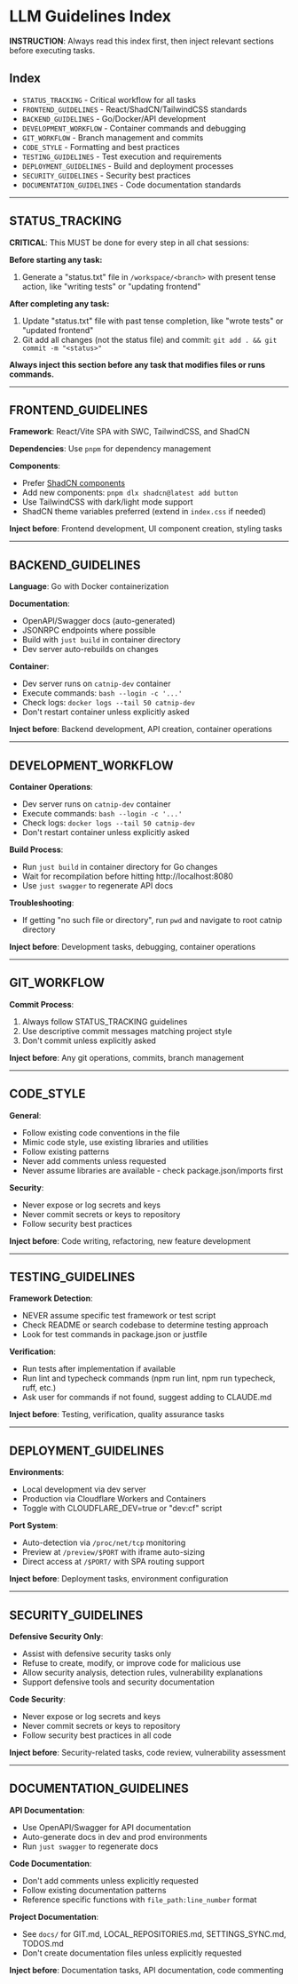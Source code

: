 # LLM Guidelines Index

**INSTRUCTION**: Always read this index first, then inject relevant sections before executing tasks.

## Index

- `STATUS_TRACKING` - Critical workflow for all tasks
- `FRONTEND_GUIDELINES` - React/ShadCN/TailwindCSS standards
- `BACKEND_GUIDELINES` - Go/Docker/API development
- `DEVELOPMENT_WORKFLOW` - Container commands and debugging
- `GIT_WORKFLOW` - Branch management and commits
- `CODE_STYLE` - Formatting and best practices
- `TESTING_GUIDELINES` - Test execution and requirements
- `DEPLOYMENT_GUIDELINES` - Build and deployment processes
- `SECURITY_GUIDELINES` - Security best practices
- `DOCUMENTATION_GUIDELINES` - Code documentation standards

---

## STATUS_TRACKING

**CRITICAL**: This MUST be done for every step in all chat sessions:

**Before starting any task:**
1. Generate a "status.txt" file in `/workspace/<branch>` with present tense action, like "writing tests" or "updating frontend"

**After completing any task:**
1. Update "status.txt" file with past tense completion, like "wrote tests" or "updated frontend"  
2. Git add all changes (not the status file) and commit: `git add . && git commit -m "<status>"`

**Always inject this section before any task that modifies files or runs commands.**

---

## FRONTEND_GUIDELINES

**Framework**: React/Vite SPA with SWC, TailwindCSS, and ShadCN

**Dependencies**: Use `pnpm` for dependency management

**Components**: 
- Prefer [ShadCN components](https://ui.shadcn.com/docs/components)
- Add new components: `pnpm dlx shadcn@latest add button`
- Use TailwindCSS with dark/light mode support
- ShadCN theme variables preferred (extend in `index.css` if needed)

**Inject before**: Frontend development, UI component creation, styling tasks

---

## BACKEND_GUIDELINES

**Language**: Go with Docker containerization

**Documentation**: 
- OpenAPI/Swagger docs (auto-generated)
- JSONRPC endpoints where possible
- Build with `just build` in container directory
- Dev server auto-rebuilds on changes

**Container**: 
- Dev server runs on `catnip-dev` container
- Execute commands: `bash --login -c '...'`
- Check logs: `docker logs --tail 50 catnip-dev`
- Don't restart container unless explicitly asked

**Inject before**: Backend development, API creation, container operations

---

## DEVELOPMENT_WORKFLOW

**Container Operations**:
- Dev server runs on `catnip-dev` container
- Execute commands: `bash --login -c '...'`
- Check logs: `docker logs --tail 50 catnip-dev`
- Don't restart container unless explicitly asked

**Build Process**:
- Run `just build` in container directory for Go changes
- Wait for recompilation before hitting http://localhost:8080
- Use `just swagger` to regenerate API docs

**Troubleshooting**:
- If getting "no such file or directory", run `pwd` and navigate to root catnip directory

**Inject before**: Development tasks, debugging, container operations

---

## GIT_WORKFLOW

**Commit Process**:
1. Always follow STATUS_TRACKING guidelines
2. Use descriptive commit messages matching project style
3. Don't commit unless explicitly asked

**Inject before**: Any git operations, commits, branch management

---

## CODE_STYLE

**General**:
- Follow existing code conventions in the file
- Mimic code style, use existing libraries and utilities
- Follow existing patterns
- Never add comments unless requested
- Never assume libraries are available - check package.json/imports first

**Security**:
- Never expose or log secrets and keys
- Never commit secrets or keys to repository
- Follow security best practices

**Inject before**: Code writing, refactoring, new feature development

---

## TESTING_GUIDELINES

**Framework Detection**:
- NEVER assume specific test framework or test script
- Check README or search codebase to determine testing approach
- Look for test commands in package.json or justfile

**Verification**:
- Run tests after implementation if available
- Run lint and typecheck commands (npm run lint, npm run typecheck, ruff, etc.)
- Ask user for commands if not found, suggest adding to CLAUDE.md

**Inject before**: Testing, verification, quality assurance tasks

---

## DEPLOYMENT_GUIDELINES

**Environments**:
- Local development via dev server
- Production via Cloudflare Workers and Containers
- Toggle with CLOUDFLARE_DEV=true or "dev:cf" script

**Port System**:
- Auto-detection via `/proc/net/tcp` monitoring
- Preview at `/preview/$PORT` with iframe auto-sizing
- Direct access at `/$PORT/` with SPA routing support

**Inject before**: Deployment tasks, environment configuration

---

## SECURITY_GUIDELINES

**Defensive Security Only**:
- Assist with defensive security tasks only
- Refuse to create, modify, or improve code for malicious use
- Allow security analysis, detection rules, vulnerability explanations
- Support defensive tools and security documentation

**Code Security**:
- Never expose or log secrets and keys
- Never commit secrets or keys to repository
- Follow security best practices in all code

**Inject before**: Security-related tasks, code review, vulnerability assessment

---

## DOCUMENTATION_GUIDELINES

**API Documentation**:
- Use OpenAPI/Swagger for API documentation
- Auto-generate docs in dev and prod environments
- Run `just swagger` to regenerate docs

**Code Documentation**:
- Don't add comments unless explicitly requested
- Follow existing documentation patterns
- Reference specific functions with `file_path:line_number` format

**Project Documentation**:
- See `docs/` for GIT.md, LOCAL_REPOSITORIES.md, SETTINGS_SYNC.md, TODOS.md
- Don't create documentation files unless explicitly requested

**Inject before**: Documentation tasks, API documentation, code commenting